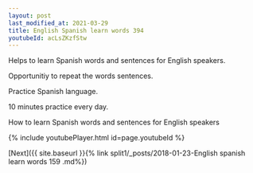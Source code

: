 ```yaml
---
layout: post
last_modified_at: 2021-03-29
title: English Spanish learn words 394 
youtubeId: acLsZKzfStw
---
```

 
 
Helps to learn Spanish words and sentences for English speakers.

Opportunitiy to repeat the words sentences. 

Practice Spanish language. 
 
10 minutes practice every day. 
 
How to learn Spanish words and sentences for English speakers 
 
{% include youtubePlayer.html id=page.youtubeId %}
 
 
[Next]({{ site.baseurl }}{% link  split1/_posts/2018-01-23-English spanish learn words 159 .md%})
 

